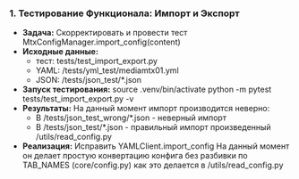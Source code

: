 

### 1. Тестирование Функционала: Импорт и Экспорт
- **Задача:** Скорректировать и провести тест MtxConfigManager.import_config(content)
- **Исходные данные:**  
  - тест: tests/test_import_export.py
  - YAML:  /tests/yml_test/mediamtx01.yml 
  - JSON:  /tests/json_test/*.json
- **Запуск тестирования:**
   source .venv/bin/activate
   python -m pytest tests/test_import_export.py -v
- **Результаты:**  На данный момент импорт производится неверно: 
  - В /tests/json_test_wrong/*.json - неверный импорт
  - В /tests/json_test/*.json - правильный импорт произведенный /utils/read_config.py
- **Реализация:** Исправить YAMLClient.import_config 
  На данный момент он делает простую конвертацию конфига без разбивки по TAB_NAMES (core/config.py) как это делается в /utils/read_config.py